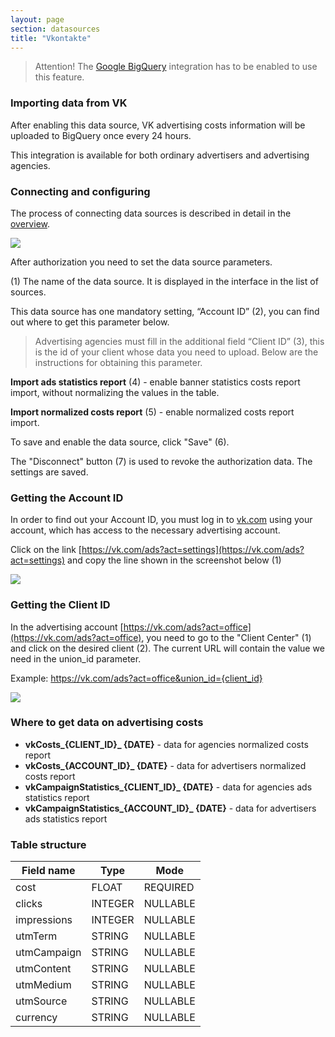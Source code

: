 ```yaml
---
layout: page
section: datasources
title: "Vkontakte"
---
```


> Attention! The [Google BigQuery](/integrations/google-bigquery) integration has to be enabled to use this feature.

### Importing data from VK

After enabling this data source, VK advertising costs information will be uploaded to BigQuery once every 24 hours.

This integration is available for both ordinary advertisers and advertising agencies.

### Connecting and configuring

The process of connecting data sources is described in detail in the [overview](https://docs.segmentstream.com/datasources/index).

![](/img/vk.2.png)

After authorization you need to set the data source parameters.

(1) The name of the data source. It is displayed in the interface in the list of sources.

This data source has one mandatory setting, “Account ID” (2), you can find out where to get this parameter below.

> Advertising agencies must fill in the additional field “Client ID” (3), this is the id of your client whose data you need to upload. Below are the instructions for obtaining this parameter.

**Import ads statistics report** (4) - enable banner statistics costs report import, without normalizing the values ​​in the table.

**Import normalized costs report** (5) - enable normalized costs report import.

To save and enable the data source, click "Save" (6).

The "Disconnect" button (7) is used to revoke the authorization data. The settings are saved.

### Getting the Account ID

In order to find out your Account ID, you must log in to [vk.com](vk.com) using your account, which has access to the necessary advertising account.

Click on the link [https://vk.com/ads?act=settings](https://vk.com/ads?act=settings) and copy the line shown in the screenshot below (1)

![](/img/vk_account_id.png)

### Getting the Client ID

In the advertising account [https://vk.com/ads?act=office](https://vk.com/ads?act=office), you need to go to the "Client Center" (1) and click on the desired client (2). The current URL will contain the value we need in the union_id parameter.

Example: https://vk.com/ads?act=office&union_id={client_id}

![](/img/vk.4.png)

### Where to get data on advertising costs

- **vkCosts_{CLIENT_ID}_ {DATE}** - data for agencies normalized costs report
- **vkCosts_{ACCOUNT_ID}_ {DATE}** - data for advertisers normalized costs report
- **vkCampaignStatistics_{CLIENT_ID}_ {DATE}** - data for agencies ads statistics report
- **vkCampaignStatistics_{ACCOUNT_ID}_ {DATE}** - data for advertisers ads statistics report

### Table structure

Field name|Type|Mode
--- | --- | ---
cost | FLOAT | REQUIRED
clicks | INTEGER | NULLABLE
impressions | INTEGER | NULLABLE
utmTerm | STRING | NULLABLE
utmCampaign | STRING | NULLABLE
utmContent | STRING | NULLABLE
utmMedium | STRING | NULLABLE
utmSource | STRING | NULLABLE
currency | STRING | NULLABLE
